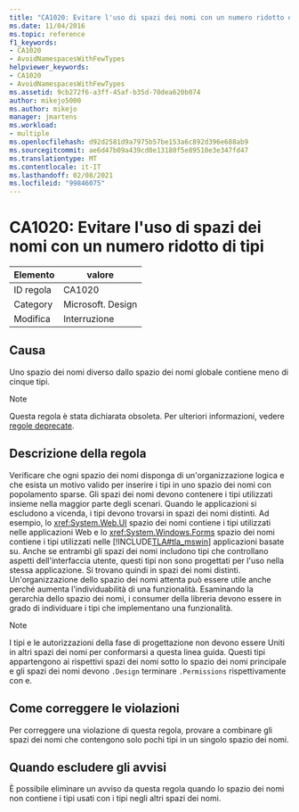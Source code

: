```yaml
---
title: "CA1020: Evitare l'uso di spazi dei nomi con un numero ridotto di tipi"
ms.date: 11/04/2016
ms.topic: reference
f1_keywords:
- CA1020
- AvoidNamespacesWithFewTypes
helpviewer_keywords:
- CA1020
- AvoidNamespacesWithFewTypes
ms.assetid: 9cb272f6-a3ff-45af-b35d-70dea620b074
author: mikejo5000
ms.author: mikejo
manager: jmartens
ms.workload:
- multiple
ms.openlocfilehash: d92d2581d9a7975b57be153a6c892d396e688ab9
ms.sourcegitcommit: ae6d47b09a439cd0e13180f5e89510e3e347fd47
ms.translationtype: MT
ms.contentlocale: it-IT
ms.lasthandoff: 02/08/2021
ms.locfileid: "99846075"
---
```

# <a name="ca1020-avoid-namespaces-with-few-types"></a>CA1020: Evitare l'uso di spazi dei nomi con un numero ridotto di tipi

|Elemento|valore|
|-|-|
|ID regola|CA1020|
|Category|Microsoft. Design|
|Modifica|Interruzione|

## <a name="cause"></a>Causa

Uno spazio dei nomi diverso dallo spazio dei nomi globale contiene meno di cinque tipi.

> [!NOTE]
> Questa regola è stata dichiarata obsoleta. Per ulteriori informazioni, vedere [regole deprecate](fxcop-unported-deprecated-rules.md).

## <a name="rule-description"></a>Descrizione della regola

Verificare che ogni spazio dei nomi disponga di un'organizzazione logica e che esista un motivo valido per inserire i tipi in uno spazio dei nomi con popolamento sparse. Gli spazi dei nomi devono contenere i tipi utilizzati insieme nella maggior parte degli scenari. Quando le applicazioni si escludono a vicenda, i tipi devono trovarsi in spazi dei nomi distinti. Ad esempio, lo <xref:System.Web.UI> spazio dei nomi contiene i tipi utilizzati nelle applicazioni Web e lo <xref:System.Windows.Forms> spazio dei nomi contiene i tipi utilizzati nelle [!INCLUDE[TLA#tla_mswin](../code-quality/includes/tlasharptla_mswin_md.md)] applicazioni basate su. Anche se entrambi gli spazi dei nomi includono tipi che controllano aspetti dell'interfaccia utente, questi tipi non sono progettati per l'uso nella stessa applicazione. Si trovano quindi in spazi dei nomi distinti. Un'organizzazione dello spazio dei nomi attenta può essere utile anche perché aumenta l'individuabilità di una funzionalità. Esaminando la gerarchia dello spazio dei nomi, i consumer della libreria devono essere in grado di individuare i tipi che implementano una funzionalità.

> [!NOTE]
> I tipi e le autorizzazioni della fase di progettazione non devono essere Uniti in altri spazi dei nomi per conformarsi a questa linea guida. Questi tipi appartengono ai rispettivi spazi dei nomi sotto lo spazio dei nomi principale e gli spazi dei nomi devono `.Design` terminare `.Permissions` rispettivamente con e.

## <a name="how-to-fix-violations"></a>Come correggere le violazioni

Per correggere una violazione di questa regola, provare a combinare gli spazi dei nomi che contengono solo pochi tipi in un singolo spazio dei nomi.

## <a name="when-to-suppress-warnings"></a>Quando escludere gli avvisi

È possibile eliminare un avviso da questa regola quando lo spazio dei nomi non contiene i tipi usati con i tipi negli altri spazi dei nomi.
